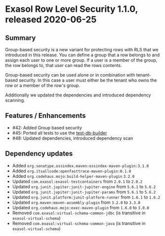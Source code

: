 # Exasol Row Level Security 1.1.0, released 2020-06-25

## Summary

Group-based security is a new variant for protecting rows with RLS that we introduced in this release. You can define a group that a row belongs to and assign each user to one or more group. If a user is a member of the group, the row belongs to, that user can read the rows contents.

Group-based security can be used alone or in combination with tenant-based security. In this case a user must either be the tenant who owns the row or a member of the row's group.

Additionally we updated the dependencies and introduced dependency scanning.
 
## Features / Enhancements
 
* #42: Added Group based security
* #45: Ported all tests to use the [test-db-builder](https://github.com/exasol/test-db-builder-java) 
* #48: Updated dependencies, introduced dependency scan
 
## Dependency updates
 
* Added `org.sonatype.ossindex.maven:ossindex-maven-plugin:3.1.0`
* Added `org.itsallcode:openfasttrace-maven-plugin:0.1.0`
* Added `org.codehaus.mojo:build-helper-maven-plugin` `3.2.0`
* Updated `com.exasol:exasol-testcontainers` from `2.0.1` to `2.0.2`
* Updated `org.junit.jupiter:junit-jupiter-engine` from `5.6.1` to `5.6.2`
* Updated `org.junit.jupiter:junit-jupiter-params` from `5.6.1` to `5.6.2`
* Updated `org.junit.platform:junit-platform-runner` from `1.6.1` to `1.6.2`
* Updated `org.maven:maven-assembly-plugin` from `3.2.0` to `3.3.0`
* Updated `org.codehaus.mojo:exec-maven-plugin` from `1.6.0` to `3.0.0`
* Removed `com.exasol:virtual-schema-common-jdbc` (is transitive in `exasol-virtual-schema`)
* Removed `com.exasol:virtual-schema-common-java` (is transitive in `exasol-virtual-schema`)